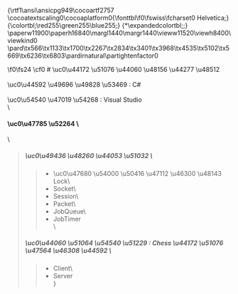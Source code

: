 {\rtf1\ansi\ansicpg949\cocoartf2757
\cocoatextscaling0\cocoaplatform0{\fonttbl\f0\fswiss\fcharset0 Helvetica;}
{\colortbl;\red255\green255\blue255;}
{\*\expandedcolortbl;;}
\paperw11900\paperh16840\margl1440\margr1440\vieww11520\viewh8400\viewkind0
\pard\tx566\tx1133\tx1700\tx2267\tx2834\tx3401\tx3968\tx4535\tx5102\tx5669\tx6236\tx6803\pardirnatural\partightenfactor0

\f0\fs24 \cf0 # \uc0\u44172 \u51076  \u44060 \u48156  \u44277 \u48512 \
\
\uc0\u44592 \u49696 \u49828 \u53469  : C#\
\
\uc0\u54540 \u47019 \u54268  : Visual Studio\
\
#### \uc0\u47785 \u52264 \
\
> ##### \uc0\u49436 \u48260  \u44053 \u51032  \
>>- \uc0\u47680 \u54000 \u50416 \u47112 \u46300  \u48143  Lock\
>>- Socket\
>>- Session\
>>- Packet\
>>- JobQueue\
>>- JobTimer\
>\
>##### \uc0\u44060 \u51064  \u54540 \u51229  : Chess \u44172 \u51076  \u47564 \u46308 \u44592 \
>> - Client\
>> - Server\
}